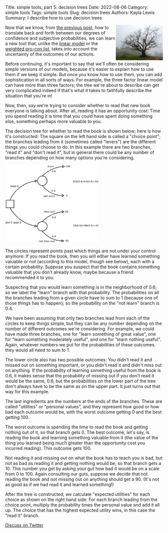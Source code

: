 Title: simple tools, part 5: decision trees
Date: 2022-08-06
Category: simple tools
Tags: simple tools
Slug: decision trees
Authors: Kayla Lewis
Summary: I describe how to use decision trees

<img align=right src="images/decision-tree.jpg" width="150"/>

Now that we know, from [the previous post](https://www.thedecisionblog.com/probability%20and%20degrees%20of%20belief.html), how to translate back and forth between our degrees of confidence and subjective probabilities, we can learn a new tool that, unlike the [linear model](https://www.thedecisionblog.com/linear%20model.html) or the [weighted pro-con list](https://www.thedecisionblog.com/pro-con%20list.html), takes into account the uncertainty of the outcomes of our actions.

Before continuing, it's important to say that we'll often be considering simple versions of our models, because it's easier to explain how to use them if we keep it simple. But once you know how to use them, you can add sophistication in all sorts of ways. For example, the three factor linear model can have more than three factors; the tree we're about to describe can get very complicated indeed if that's what it takes to faithfully describe the situation that you're in!

Now, then, say we're trying to consider whether to read that new book everyone is talking about. After all, reading it has an opportunity cost: Time you spend reading it is time that you could have spent doing something else, something perhaps more valuable to you. 

The decision tree for whether to read the book is shown below; here is how it's constructed: The square on the left hand side is called a "choice point"; the branches leading from it (sometimes called "levers") are the different things you could choose to do. In this example there are two branches, "read it" and "don't read it", but in general there could be any number of branches depending on how many options you're considering.

<img src="images/read-or-not.png" width="300"/>

The circles represent points past which things are not under your control anymore: If you read the book, then you will either have learned something valuable or not (according to this model, though see below), each with a certain probability. Suppose you suspect that the book contains something valuable that you don't already know, maybe because a friend recommended it to you. 

Suspecting that you would learn something is in the neighborhood of 0.6; so we label the "learn" branch with that probability. The probabilities on all the branches leading from a given circle have to sum to 1 (because one of those things has to happen); so the probability on the "not learn" branch is 0.4.

We have been assuming that only two branches lead from each of the circles to keep things simple, but they can be any number depending on the number of different outcomes we're considering. For example, we could have made three branches, one for "learn something of great value", one for "learn something moderately useful", and one for "learn nothing useful". Again, whatever numbers we put for the probabilities of these outcomes, they would all need to sum to 1.

The lower circle also has two possible outcomes: You didn't read it and missed out on something important, or you didn't read it and didn't miss out on anything. If the probability of learning something useful from the book is 0.6, it makes sense that the probability of missing out if you don't read it would be the same, 0.6, but the probabilities on the lower part of the tree don't always have to be the same as on the upper part. It just turns out that way for this example.

The last ingredients are the numbers at the ends of the branches. These are called "utilities" or "personal values", and they represent how good or how bad each outcome would be, with the worst outcome getting 0 and the best getting 100. 

The worst outcome is spending the time to read the book and getting nothing out of it, so that branch gets 0. The best outcome, let's say, is reading the book and learning something valuable from it (the value of the thing you learned being much greater than the opportunity cost you incurred reading). This outcome gets 100. 

Not reading it and missing out on what the book has to teach you is bad, but not as bad as reading it and getting nothing would be, so that branch gets a 10. This number you get by asking your gut how bad it would be on a scale from 0 to 100. Again consulting our guts, suppose we decide that not reading the book and not missing out on anything should get a 90. (It's not as good as if we had read it and learned something!)

After the tree is constructed, we calculate "expected utilities" for each choice as shown on the right hand side: For each branch leading from the choice point, multiply the probability times the personal value and add it all up. The choice that has the highest expected utility wins, in this case the "read it" branch.

[Discuss on Twitter](https://twitter.com/Estimatrix/status/1555693184977600512?s=20&t=YFPoxpEQ2Qp14U4FliD7fA)


